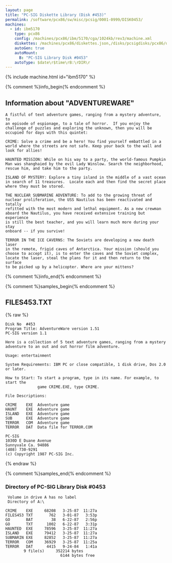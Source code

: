 ```yaml
---
layout: page
title: "PC-SIG Diskette Library (Disk #453)"
permalink: /software/pcx86/sw/misc/pcsig/0001-0999/DISK0453/
machines:
  - id: ibm5170
    type: pcx86
    config: /machines/pcx86/ibm/5170/cga/1024kb/rev3/machine.xml
    diskettes: /machines/pcx86/diskettes.json,/disks/pcsigdisks/pcx86/diskettes.json
    autoGen: true
    autoMount:
      B: "PC-SIG Library Disk #0453"
    autoType: $date\r$time\rB:\rDIR\r
---
```


{% include machine.html id="ibm5170" %}

{% comment %}info_begin{% endcomment %}

## Information about "ADVENTUREWARE"

    A fistful of text adventure games, ranging from a mystery adventure, to
    an episode of espionage, to a tale of horror.  If you enjoy the
    challenge of puzzles and exploring the unknown, then you will be
    occupied for days with this quintet:
    
    CRIME: Solve a crime and be a hero! You find yourself embattled in a
    world where the streets are not safe. Keep your back to the wall and
    look for allies!
    
    HAUNTED MISSION: While on his way to a party, the world-famous Pumpkin
    Man was shanghaied by the evil Lady Winslow. Search the neighborhood,
    rescue him, and take him to the party.
    
    ISLAND OF MYSTERY: Explore a tiny island in the middle of a vast ocean
    in search of 11 treasures.  Locate each and then find the secret place
    where they must be stored.
    
    THE NUCLEAR SUBMARINE ADVENTURE: To add to the growing threat of
    nuclear proliferation, the USS Nautilus has been reactivated and totally
    refitted with the most modern and lethal equipment. As a new crewman
    aboard the Nautilus, you have received extensive training but experience
    is still the best teacher, and you will learn much more during your stay
    onboard -- if you survive!
    
    TERROR IN THE ICE CAVERNS: The Soviets are developing a new death laser
    in the remote, frigid caves of Antarctica. Your mission (should you
    choose to accept it), is to enter the caves and the Soviet complex,
    locate the laser, steal the plans for it and then return to the surface
    to be picked up by a helicopter. Where are your mittens?
{% comment %}info_end{% endcomment %}

{% comment %}samples_begin{% endcomment %}

## FILES453.TXT

{% raw %}
```
Disk No  #453
Program Title: AdventureWare version 1.51
PC-SIG version 1.1
 
Here is a collection of 5 text adventure games, ranging from a mystery
adventure to an out and out horror film adventure.
 
Usage: entertainment
 
System Requirements: IBM PC or close compatible, 1 disk drive, Dos 2.0 or later.
 
How to Start: To start a program, type in its name. For example, to start the
              game CRIME.EXE, type CRIME.
 
File Descriptions:
 
CRIME    EXE  Adventure game
HAUNT    EXE  Adventure game
ISLAND   EXE  Adventure game
SUB      EXE  Adventure game
TERROR   COM  Adventure game
TERROR   DAT  Data file for TERROR.COM
 
PC-SIG
1030D E Duane Avenue
Sunnyvale Ca. 94086
(408) 730-9291
(c) Copyright 1987 PC-SIG Inc.

```
{% endraw %}

{% comment %}samples_end{% endcomment %}

### Directory of PC-SIG Library Disk #0453

     Volume in drive A has no label
     Directory of A:\

    CRIME    EXE     68208   3-25-87  11:27a
    FILES453 TXT       762   3-01-87   3:53p
    GO       BAT        38   6-22-87   2:56p
    GO       TXT      1002   6-22-87   3:31p
    HAUNTED  EXE     78596   3-25-87  11:27a
    ISLAND   EXE     79412   3-25-87  11:27a
    SUBMARIN EXE     82852   3-25-87  11:27a
    TERROR   COM     36929   3-25-87  11:25a
    TERROR   DAT      4415   9-24-84   1:41a
            9 file(s)     352214 bytes
                            6144 bytes free
